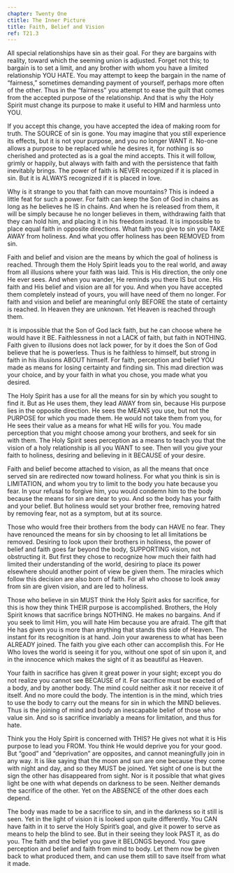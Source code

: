 ```yaml
---
chapter: Twenty One
ctitle: The Inner Picture
title: Faith, Belief and Vision
ref: T21.3
---
```


All special relationships have sin as their goal. For they are bargains
with reality, toward which the seeming union is adjusted. Forget not
this; to bargain is to set a limit, and any brother with whom you have a
limited relationship YOU HATE. You may attempt to keep the bargain in
the name of “fairness,” sometimes demanding payment of yourself, perhaps
more often of the other. Thus in the “fairness” you attempt to ease the
guilt that comes from the accepted purpose of the relationship. And that
is why the Holy Spirit must change its purpose to make it useful to HIM
and harmless unto YOU.

If you accept this change, you have accepted the idea of making
room for truth. The SOURCE of sin is gone. You may imagine that you still
experience its effects, but it is not your purpose, and you no longer
WANT it. No-one allows a purpose to be replaced while he desires it, for
nothing is so cherished and protected as is a goal the mind accepts.
This it will follow, grimly or happily, but always with faith and with
the persistence that faith inevitably brings. The power of faith is
NEVER recognized if it is placed in sin. But it is ALWAYS recognized if
it is placed in love.

Why is it strange to you that faith can move mountains? This is indeed a
little feat for such a power. For faith can keep the Son of God in
chains as long as he believes he IS in chains. And when he is released
from them, it will be simply because he no longer believes in them,
withdrawing faith that they can hold him, and placing it in his freedom
instead. It is impossible to place equal faith in opposite directions.
What faith you give to sin you TAKE AWAY from holiness. And what you
offer holiness has been REMOVED from sin.

Faith and belief and vision are the means by which the goal of holiness
is reached. Through them the Holy Spirit leads you to the real world,
and away from all illusions where your faith was laid. This is His
direction, the only one He ever sees. And when you wander, He reminds
you there IS but one. His faith and His belief and vision are all for
you. And when you have accepted them completely instead of yours, you
will have need of them no longer. For faith and vision and belief are
meaningful only BEFORE the state of certainty is reached. In Heaven they
are unknown. Yet Heaven is reached through them.

It is impossible that the Son of God lack faith, but he can choose where
he would have it BE. Faithlessness in not a LACK of faith, but faith in
NOTHING. Faith given to illusions does not lack power, for by it does
the Son of God believe that he is powerless. Thus is he faithless to
himself, but strong in faith in his illusions ABOUT himself. For faith,
perception and belief YOU made as means for losing certainty and finding
sin. This mad direction was your choice, and by your faith in what you
chose, you made what you desired.

The Holy Spirit has a use for all the means for sin by which you sought
to find it. But as He uses them, they lead AWAY from sin, because His
purpose lies in the opposite direction. He sees the
MEANS you use, but not the PURPOSE for which you made them. He would not
take them from you, for He sees their value as a means for what HE wills
for you. You made perception that you might choose among your brothers,
and seek for sin with them. The Holy Spirit sees perception as a means
to teach you that the vision of a holy relationship is all you WANT to
see. Then will you give your faith to holiness, desiring and believing
in it BECAUSE of your desire.

Faith and belief become attached to vision, as all the means that once
served sin are redirected now toward holiness. For what you think is sin
is LIMITATION, and whom you try to limit to the body you hate because
you fear. In your refusal to forgive him, you would condemn him to the
body because the means for sin are dear to you. And so the body has your
faith and your belief. But holiness would set your brother free,
removing hatred by removing fear, not as a symptom, but at its source.

Those who would free their brothers from the body can HAVE no fear. They
have renounced the means for sin by choosing to let all limitations be
removed. Desiring to look upon their brothers in holiness, the power of
belief and faith goes far beyond the body, SUPPORTING vision, not
obstructing it. But first they chose to recognize how much their faith
had limited their understanding of the world, desiring to place its
power elsewhere should another point of view be given them. The miracles
which follow this decision are also born of faith. For all who choose to
look away from sin are given vision, and are led to holiness.

Those who believe in sin MUST think the Holy Spirit asks for sacrifice,
for this is how they think THEIR purpose is accomplished. Brothers, the
Holy Spirit knows that sacrifice brings NOTHING. He makes no bargains.
And if you seek to limit Him, you will hate Him because you are afraid.
The gift that He has given you is more than anything that stands this
side of Heaven. The instant for its recognition is at hand. Join your
awareness to what has been ALREADY joined. The faith you give each other
can accomplish this. For He Who loves the world is seeing it for you,
without one spot of sin upon it, and in the innocence which makes the
sight of it as beautiful as Heaven.

Your faith in sacrifice has given it great power in your sight;
except you do not realize you cannot see BECAUSE of it. For sacrifice
must be exacted of a body, and by another body. The mind could neither
ask it nor receive it of itself. And no more could the body. The
intention is in the mind, which tries to use the body to carry out the
means for sin in which the MIND believes. Thus is the joining of mind
and body an inescapable belief of those who value sin. And so is
sacrifice invariably a means for limitation, and thus for hate.

Think you the Holy Spirit is concerned with THIS? He gives not what it
is His purpose to lead you FROM. You think He would deprive you for your
good. But “good” and “deprivation” are opposites, and cannot
meaningfully join in any way. It is like saying that the moon and sun
are one because they come with night and day, and so they MUST be
joined. Yet sight of one is but the sign the other has disappeared from
sight. Nor is it possible that what gives light be one with what depends
on darkness to be seen. Neither demands the sacrifice of the other. Yet
on the ABSENCE of the other does each depend.

The body was made to be a sacrifice to sin, and in the darkness so it
still is seen. Yet in the light of vision it is looked upon quite
differently. You CAN have faith in it to serve the Holy Spirit’s goal,
and give it power to serve as means to help the blind to see. But in
their seeing they look PAST it, as do you. The faith and the belief you
gave it BELONGS beyond. You gave perception and belief and faith from
mind to body. Let them now be given back to what produced them, and can
use them still to save itself from what it made.

